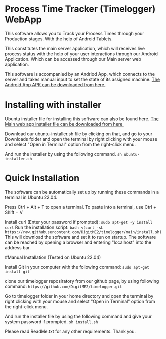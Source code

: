 # Process Time Tracker (Timelogger) WebApp
This software allows you to Track your Process Times through your Production stages. With the help of Android Tablets. 

This constitutes the main server application, which will receives live process status with the help of your user interactions 
through our Android Application. Which can be accessed through our Main server web application.

This software is accompanied by an Andriod App, which connects to the server and takes manual input to set the 
state of its assigned machine. [The Android App APK can be downloaded from here.](https://github.com/DigitME2/timelogger/releases/tag/v2.14)

# Installing with installer
Ubuntu installer file for installing this software can also be found here. 
[The Main web app installer file can be downloaded from here.](https://github.com/DigitME2/timelogger/releases/tag/v2.14)

Download our ubuntu-installer.sh file by clicking on that, and go to your Downloads folder and open the terminal 
by right clicking with your mouse and select "Open in Terminal" option from the right-click menu.

And run the installer by using the following command. 
`sh ubuntu-installer.sh`

# Quick Installation
The software can be automatically set up by running these commands in a terminal in Ubuntu 22.04.

Press Ctrl + Alt + T to open a terminal. To paste into a terminal, use Ctrl + Shift + V

Install curl (Enter your password if prompted):
`sudo apt-get -y install curl`
Run the installation script:
`bash <(curl -sL https://raw.githubusercontent.com/DigitME2/timelogger/main/install.sh)
`This will download the software and set it to run on startup. The software can be reached by opening a browser and entering "localhost" into the address bar. 

#Manual Installation
(Tested on Ubuntu 22.04)

Install Git in your computer with the following command:
`sudo apt-get install git`

clone our timelogger reposiratory from our github page, by using following command:
`https://github.com/DigitME2/timelogger.git`

Go to timelogger folder in your home directory and open the terminal 
by right clicking with your mouse and select "Open in Terminal" option from the right-click menu.

And run the installer file by using the following command and give your system password if prompted.
`sh install.sh`

Please read ReadMe.txt for any other requirements. Thank you.
